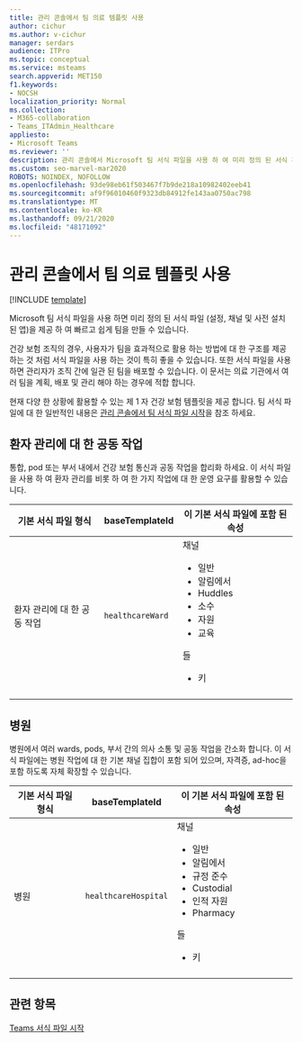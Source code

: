 ```yaml
---
title: 관리 콘솔에서 팀 의료 템플릿 사용
author: cichur
ms.author: v-cichur
manager: serdars
audience: ITPro
ms.topic: conceptual
ms.service: msteams
search.appverid: MET150
f1.keywords:
- NOCSH
localization_priority: Normal
ms.collection:
- M365-collaboration
- Teams_ITAdmin_Healthcare
appliesto:
- Microsoft Teams
ms.reviewer: ''
description: 관리 콘솔에서 Microsoft 팀 서식 파일을 사용 하 여 미리 정의 된 서식 파일, 채널 및 앱 템플릿을 제공 하 여 팀을 빠르고 쉽게 만들 수 있습니다.
ms.custom: seo-marvel-mar2020
ROBOTS: NOINDEX, NOFOLLOW
ms.openlocfilehash: 93de98eb61f503467f7b9de218a10982402eeb41
ms.sourcegitcommit: af9f96010460f9323db84912fe143aa0750ac798
ms.translationtype: MT
ms.contentlocale: ko-KR
ms.lasthandoff: 09/21/2020
ms.locfileid: "48171092"
---
```

# <a name="use-teams-healthcare-templates-in-the-admin-console"></a>관리 콘솔에서 팀 의료 템플릿 사용

[!INCLUDE [template](../../includes/preview-feature.md)]

Microsoft 팀 서식 파일을 사용 하면 미리 정의 된 서식 파일 (설정, 채널 및 사전 설치 된 앱)을 제공 하 여 빠르고 쉽게 팀을 만들 수 있습니다.

건강 보험 조직의 경우, 사용자가 팀을 효과적으로 활용 하는 방법에 대 한 구조를 제공 하는 것 처럼 서식 파일을 사용 하는 것이 특히 좋을 수 있습니다. 또한 서식 파일을 사용 하면 관리자가 조직 간에 일관 된 팀을 배포할 수 있습니다. 이 문서는 의료 기관에서 여러 팀을 계획, 배포 및 관리 해야 하는 경우에 적합 합니다.

현재 다양 한 상황에 활용할 수 있는 제 1 자 건강 보험 템플릿을 제공 합니다. 팀 서식 파일에 대 한 일반적인 내용은 [관리 콘솔에서 팀 서식 파일 시작](../../get-started-with-teams-templates-in-the-admin-console.md)을 참조 하세요.

## <a name="collaborate-on-patient-care"></a>환자 관리에 대 한 공동 작업

 통합, pod 또는 부서 내에서 건강 보험 통신과 공동 작업을 합리화 하세요. 이 서식 파일을 사용 하 여 환자 관리를 비롯 하 여 한 가지 작업에 대 한 운영 요구를 활용할 수 있습니다.

| 기본 서식 파일 형식 |baseTemplateId| 이 기본 서식 파일에 포함 된 속성 |
| ------------------ |---|----------------------------------------------------- |
| 환자 관리에 대 한 공동 작업 |`healthcareWard` | 채널<ul><li>일반</li><li>알림에서</li><li>Huddles</li><li>소수</li><li>자원</li><li>교육</li></ul> 들 <ul><li>키</li>|
||||

## <a name="hospital"></a>병원

병원에서 여러 wards, pods, 부서 간의 의사 소통 및 공동 작업을 간소화 합니다. 이 서식 파일에는 병원 작업에 대 한 기본 채널 집합이 포함 되어 있으며, 자격증, ad-hoc을 포함 하도록 자체 확장할 수 있습니다.

| 기본 서식 파일 형식 |baseTemplateId | 이 기본 서식 파일에 포함 된 속성 |
| ------------------|-- |----------------------------------------------------- |
|병원|`healthcareHospital`|채널 <ul><li>일반<li>알림에서</li><li>규정 준수</li><li>Custodial</li><li>인적 자원</li><li>Pharmacy</li></ul> 들 <ul><li>키</li></ul>|
||||

## <a name="related-topics"></a>관련 항목

[Teams 서식 파일 시작](../../get-started-with-teams-templates-in-the-admin-console.md)
